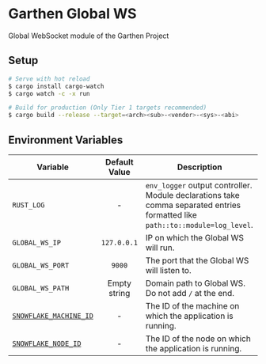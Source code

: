 # Garthen Global WS

Global WebSocket module of the Garthen Project

## Setup

```bash
# Serve with hot reload
$ cargo install cargo-watch
$ cargo watch -c -x run

# Build for production (Only Tier 1 targets recommended)
$ cargo build --release --target=<arch><sub>-<vendor>-<sys>-<abi>
```

## Environment Variables

[`SNOWFLAKE_MACHINE_ID`]: ../libs/snowflake-generator/README.md#environment-variables
[`SNOWFLAKE_NODE_ID`]: ../libs/snowflake-generator/README.md#environment-variables

| Variable                 | Default Value | Description                                                                                                                   |
|--------------------------|:-------------:|-------------------------------------------------------------------------------------------------------------------------------|
| `RUST_LOG`               |       -       | `env_logger` output controller. Module declarations take comma separated entries formatted like `path::to::module=log_level`. |
| `GLOBAL_WS_IP`           |  `127.0.0.1`  | IP on which the Global WS will run.                                                                                           |
| `GLOBAL_WS_PORT`         |    `9000`     | The port that the Global WS will listen to.                                                                                   |
| `GLOBAL_WS_PATH`         | Empty string  | Domain path to Global WS. Do not add `/` at the end.                                                                          |
| [`SNOWFLAKE_MACHINE_ID`] |       -       | The ID of the machine on which the application is running.                                                                    |
| [`SNOWFLAKE_NODE_ID`]    |       -       | The ID of the node on which the application is running.                                                                       |
